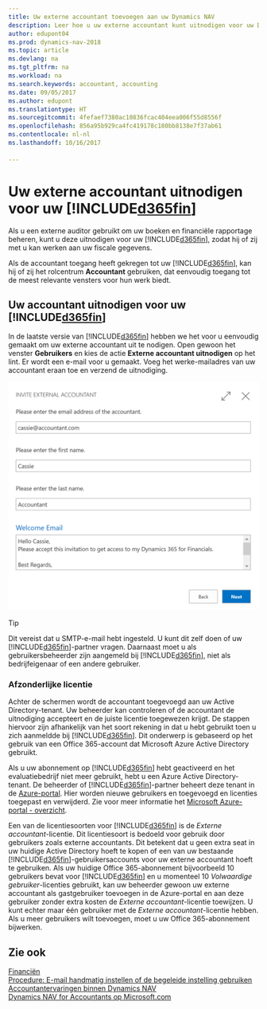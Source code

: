 ```yaml
---
title: Uw externe accountant toevoegen aan uw Dynamics NAV
description: Leer hoe u uw externe accountant kunt uitnodigen voor uw Dynamics NAV.
author: edupont04
ms.prod: dynamics-nav-2018
ms.topic: article
ms.devlang: na
ms.tgt_pltfrm: na
ms.workload: na
ms.search.keywords: accountant, accounting
ms.date: 09/05/2017
ms.author: edupont
ms.translationtype: HT
ms.sourcegitcommit: 4fefaef7380ac10836fcac404eea006f55d8556f
ms.openlocfilehash: 856a95b929ca4fc419178c180bb8138e7f37ab61
ms.contentlocale: nl-nl
ms.lasthandoff: 10/16/2017

---
```

# <a name="inviting-your-external-accountant-to-your-included365finincludesd365finmdmd"></a>Uw externe accountant uitnodigen voor uw [!INCLUDE[d365fin](includes/d365fin_md.md)]
Als u een externe auditor gebruikt om uw boeken en financiële rapportage beheren, kunt u deze uitnodigen voor uw [!INCLUDE[d365fin](includes/d365fin_md.md)], zodat hij of zij met u kan werken aan uw fiscale gegevens.

Als de accountant toegang heeft gekregen tot uw [!INCLUDE[d365fin](includes/d365fin_md.md)], kan hij of zij het rolcentrum **Accountant** gebruiken, dat eenvoudig toegang tot de meest relevante vensters voor hun werk biedt.  

## <a name="invite-your-accountant-to-your-included365finincludesd365finmdmd"></a>Uw accountant uitnodigen voor uw [!INCLUDE[d365fin](includes/d365fin_md.md)]
In de laatste versie van [!INCLUDE[d365fin](includes/d365fin_md.md)] hebben we het voor u eenvoudig gemaakt om uw externe accountant uit te nodigen. Open gewoon het venster **Gebruikers** en kies de actie **Externe accountant uitnodigen** op het lint. Er wordt een e-mail voor u gemaakt. Voeg het werke-mailadres van uw accountant eraan toe en verzend de uitnodiging.  

![Uw accountant uitnodigen](./media/finance-invite-accountant/invite-accountant.png)

> [!TIP]  
>  Dit vereist dat u SMTP-e-mail hebt ingesteld. U kunt dit zelf doen of uw [!INCLUDE[d365fin](includes/d365fin_md.md)]-partner vragen. Daarnaast moet u als gebruikersbeheerder zijn aangemeld bij [!INCLUDE[d365fin](includes/d365fin_md.md)], niet als bedrijfeigenaar of een andere gebruiker.  

### <a name="separate-license"></a>Afzonderlijke licentie
Achter de schermen wordt de accountant toegevoegd aan uw Active Directory-tenant. Uw beheerder kan controleren of de accountant de uitnodiging accepteert en de juiste licentie toegewezen krijgt. De stappen hiervoor zijn afhankelijk van het soort rekening in dat u hebt gebruikt toen u zich aanmeldde bij [!INCLUDE[d365fin](includes/d365fin_md.md)]. Dit onderwerp is gebaseerd op het gebruik van een Office 365-account dat Microsoft Azure Active Directory gebruikt.  

Als u uw abonnement op [!INCLUDE[d365fin](includes/d365fin_md.md)] hebt geactiveerd en het evaluatiebedrijf niet meer gebruikt, hebt u een Azure Active Directory-tenant. De beheerder of [!INCLUDE[d365fin](includes/d365fin_md.md)]-partner beheert deze tenant in de [Azure-portal](https://portal.azure.com). Hier worden nieuwe gebruikers en toegevoegd en licenties toegepast en verwijderd. Zie voor meer informatie het [Microsoft Azure-portal - overzicht](https://docs.microsoft.com/en-us/azure/azure-portal-overview).  

Een van de licentiesoorten voor [!INCLUDE[d365fin](includes/d365fin_md.md)] is de *Externe accountant*-licentie. Dit licentiesoort is bedoeld voor gebruik door gebruikers zoals externe accountants. Dit betekent dat u geen extra seat in uw huidige Active Directory hoeft te kopen of een van uw bestaande [!INCLUDE[d365fin](includes/d365fin_md.md)]-gebruikersaccounts voor uw externe accountant hoeft te gebruiken. Als uw huidige Office 365-abonnement bijvoorbeeld 10 gebruikers bevat voor [!INCLUDE[d365fin](includes/d365fin_md.md)] en u momenteel 10 *Volwaardige gebruiker*-licenties gebruikt, kan uw beheerder gewoon uw externe accountant als gastgebruiker toevoegen in de Azure-portal en aan deze gebruiker zonder extra kosten de *Externe accountant*-licentie toewijzen. U kunt echter maar één gebruiker met de *Externe accountant*-licentie hebben. Als u meer gebruikers wilt toevoegen, moet u uw Office 365-abonnement bijwerken.  

## <a name="see-also"></a>Zie ook
[Financiën](finance.md)  
[Procedure: E-mail handmatig instellen of de begeleide instelling gebruiken](madeira-how-setup-email.md)  
[Accountantervaringen binnen Dynamics NAV](finance-accounting.md)  
[Dynamics NAV for Accountants op Microsoft.com](https://www.microsoft.com/en-us/dynamics365/financial-insights-for-accountants)  


